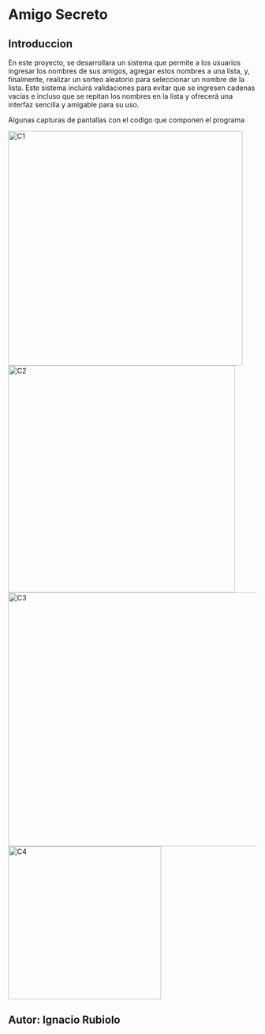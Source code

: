 <h1>Amigo Secreto</h1>



<h2>Introduccion</h2>

<P>En este proyecto, se desarrollara un sistema que permite a los usuarios ingresar los nombres de sus amigos, agregar estos nombres a una lista, y, finalmente, realizar un sorteo aleatorio para seleccionar un nombre de la lista. Este sistema incluirá validaciones para evitar que se ingresen cadenas vacías e incluso que se repitan los nombres en la lista y ofrecerá una interfaz sencilla y amigable para su uso.</P>

<p> Algunas capturas de pantallas con el codigo que componen el programa</p>

<img width="475" alt="C1" src="https://github.com/user-attachments/assets/aed39caa-2d94-4e18-bee1-d7ecf64083b2" />

<img width="460" alt="C2" src="https://github.com/user-attachments/assets/a4a69520-4bd8-4964-8a65-ab19c5d14431" />

<img width="514" alt="C3" src="https://github.com/user-attachments/assets/913e90bd-151b-4b63-ae9d-ec4d172230c8" />

<img width="310" alt="C4" src="https://github.com/user-attachments/assets/111e86f1-928b-4cbb-bc6f-7c60c692d9f8" />







  
<h2>Autor: Ignacio Rubiolo</h2>
